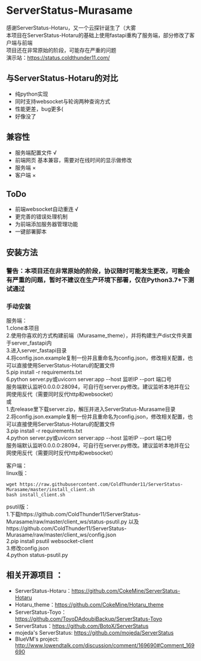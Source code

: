 # ServerStatus-Murasame

感谢ServerStatus-Hotaru，又一个云探针诞生了（大雾  
本项目在ServerStatus-Hotaru的基础上使用fastapi重构了服务端，部分修改了客户端与前端  
项目还在非常原始的阶段，可能存在严重的问题  
演示站：https://status.coldthunder11.com/

## 与ServerStatus-Hotaru的对比
* 纯python实现
* 同时支持websocket与轮询两种查询方式
* 性能更差，bug更多(
* 好像没了

## 兼容性
* 服务端配置文件 √
* 前端网页 基本兼容，需要对在线时间的显示做修改
* 服务端 ×
* 客户端 ×

## ToDo
* 前端websocket自动重连 √
* 更完善的错误处理机制
* 为前端添加服务器管理功能
* 一键部署脚本

## 安装方法
### 警告：本项目还在非常原始的阶段，协议随时可能发生更改，可能会有严重的问题，暂时不建议在生产环境下部署，仅在Python3.7+下测试通过

### 手动安装
服务端：  
1.clone本项目  
2.使用你喜欢的方式构建前端（Murasame_theme），并将构建生产dist文件夹置于server_fastapi内  
3.进入server_fastapi目录  
4.将config.json.example复制一份并且重命名为config.json，修改相关配置，也可以直接使用ServerStatus-Hotaru的配置文件  
5.pip install -r requirements.txt  
6.python server.py或uvicorn server:app --host 监听IP --port 端口号   
服务端默认监听0.0.0.0:28094，可自行在server.py修改。建议监听本地并在公网使用反代（需要同时反代http和websocket）  
或  
1.去release里下载server.zip，解压并进入ServerStatus-Murasame目录  
2.将config.json.example复制一份并且重命名为config.json，修改相关配置，也可以直接使用ServerStatus-Hotaru的配置文件  
3.pip install -r requirements.txt  
4.python server.py或uvicorn server:app --host 监听IP --port 端口号   
服务端默认监听0.0.0.0:28094，可自行在server.py修改。建议监听本地并在公网使用反代（需要同时反代http和websocket）  

客户端：  
linux版：  
```shell
wget https://raw.githubusercontent.com/ColdThunder11/ServerStatus-Murasame/master/install_client.sh
bash install_client.sh
```
psutil版：  
1.下载https://github.com/ColdThunder11/ServerStatus-Murasame/raw/master/client_ws/status-psutil.py 以及https://github.com/ColdThunder11/ServerStatus-Murasame/raw/master/client_ws/config.json  
2.pip install psutil websocket-client  
3.修改config.json  
4.python status-psutil.py  

## 相关开源项目 ： 
* ServerStatus-Hotaru：https://github.com/CokeMine/ServerStatus-Hotaru
* Hotaru_theme：https://github.com/CokeMine/Hotaru_theme
* ServerStatus-Toyo：https://github.com/ToyoDAdoubiBackup/ServerStatus-Toyo
* ServerStatus：https://github.com/BotoX/ServerStatus
* mojeda's ServerStatus: https://github.com/mojeda/ServerStatus
* BlueVM's project: http://www.lowendtalk.com/discussion/comment/169690#Comment_169690